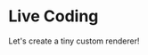 <!-- note
ここからはライブコーディングです。

At this time, I'll create a tiny custom renderer for a file system.
-->

# Live Coding

Let's create a tiny custom renderer!